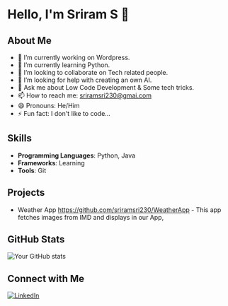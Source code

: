 # Hello, I'm Sriram S 👋

## About Me
- 🔭 I’m currently working on Wordpress.
- 🌱 I’m currently learning Python.
- 👯 I’m looking to collaborate on Tech related people.
- 🤔 I’m looking for help with creating an own AI.
- 💬 Ask me about Low Code Development & Some tech tricks.
- 📫 How to reach me: sriramsri230@gmai.com
- 😄 Pronouns: He/Him
- ⚡ Fun fact: I don't like to code...

## Skills
- **Programming Languages**: Python, Java
- **Frameworks**: Learning
- **Tools**: Git

## Projects
- Weather App  https://github.com/sriramsri230/WeatherApp - This app fetches images from IMD and displays in our App,

## GitHub Stats
![Your GitHub stats](https://github-readme-stats.vercel.app/api?username=yourusername&show_icons=true&theme=radical)

## Connect with Me
[![LinkedIn](https://img.shields.io/badge/-LinkedIn-blue?style=flat-square&logo=LinkedIn&logoColor=white&link=https://www.linkedin.com/in/sriram230/)](https://www.linkedin.com/in/sriram230/)
